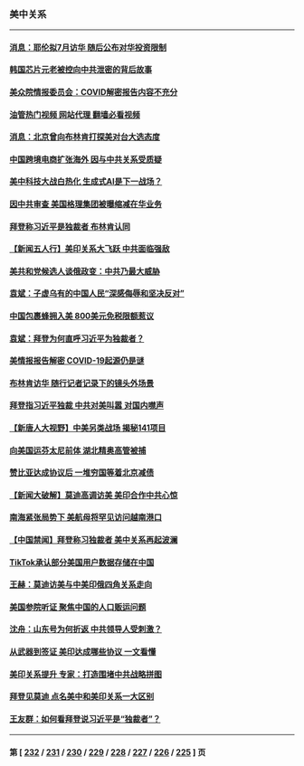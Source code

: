 ### 美中关系
---
#### [消息：耶伦拟7月访华 随后公布对华投资限制](../../pages/nf1412576/n14023251.md?06271645) 
#### [韩国芯片元老被控向中共泄密的背后故事](../../pages/nf1412576/n14023102.md?06271645) 
#### [美众院情报委员会：COVID解密报告内容不充分](../../pages/nf1412576/n14023057.md?06271645) 
#### [油管热门视频 网站代理 翻墙必看视频](http://138.2.39.72:81/youtube.html?epic-marker?06271645)
#### [消息：北京曾向布林肯打探美对台大选态度](../../pages/nf1412576/n14022811.md?06271645) 
#### [中国跨境电商扩张海外 因与中共关系受质疑](../../pages/nf1412576/n14022737.md?06271645) 
#### [美中科技大战白热化 生成式AI是下一战场？](../../pages/nf1412576/n14021752.md?06271645) 
#### [因中共审查 美国格理集团被曝缩减在华业务](../../pages/nf1412576/n14022548.md?06271645) 
#### [拜登称习近平是独裁者 布林肯认同](../../pages/nf1412576/n14022538.md?06271645) 
#### [【新闻五人行】美印关系大飞跃 中共面临强敌](../../pages/nf1412576/n14022435.md?06271645) 
#### [美共和党候选人谈俄政变：中共乃最大威胁](../../pages/nf1412576/n14022409.md?06271645) 
#### [袁斌：子虚乌有的中国人民“深感侮辱和坚决反对”](../../pages/nf1412576/n14022201.md?06271645) 
#### [中国包裹蜂拥入美 800美元免税限额惹议](../../pages/nf1412576/n14022207.md?06271645) 
#### [袁斌：拜登为何直呼习近平为独裁者？](../../pages/nf1412576/n14021947.md?06271645) 
#### [美情报报告解密 COVID-19起源仍是谜](../../pages/nf1412576/n14021887.md?06271645) 
#### [布林肯访华 随行记者记录下的镜头外场景](../../pages/nf1412576/n14021834.md?06271645) 
#### [拜登指习近平独裁 中共对美叫嚣 对国内噤声](../../pages/nf1412576/n14021706.md?06271645) 
#### [【新唐人大视野】中美另类战场 揭秘141项目](../../pages/nf1412576/n14021701.md?06271645) 
#### [向美国运芬太尼前体 湖北精奥高管被捕](../../pages/nf1412576/n14021709.md?06271645) 
#### [赞比亚达成协议后 一堆穷国等着北京减债](../../pages/nf1412576/n14021694.md?06271645) 
#### [【新闻大破解】莫迪高调访美 美印合作中共心惊](../../pages/nf1412576/n14021595.md?06271645) 
#### [南海紧张局势下 美航母将罕见访问越南港口](../../pages/nf1412576/n14021533.md?06271645) 
#### [【中国禁闻】拜登称习独裁者 美中关系再起波澜](../../pages/nf1412576/n14021115.md?06271645) 
#### [TikTok承认部分美国用户数据存储在中国](../../pages/nf1412576/n14021399.md?06271645) 
#### [王赫：莫迪访美与中美印俄四角关系走向](../../pages/nf1412576/n14021188.md?06271645) 
#### [美国参院听证 聚焦中国的人口贩运问题](../../pages/nf1412576/n14021304.md?06271645) 
#### [沈舟：山东号为何折返 中共领导人受刺激？](../../pages/nf1412576/n14021293.md?06271645) 
#### [从武器到签证 美印达成哪些协议 一文看懂](../../pages/nf1412576/n14021258.md?06271645) 
#### [美印关系提升 专家：打造围堵中共战略拼图](../../pages/nf1412576/n14021087.md?06271645) 
#### [拜登见莫迪 点名美中和美印关系一大区别](../../pages/nf1412576/n14021178.md?06271645) 
#### [王友群：如何看拜登说习近平是“独裁者”？](../../pages/nf1412576/n14021118.md?06271645) 

---
#### 第 [ [232](./232.md?06271645) / [231](./231.md?06271645) / [230](./230.md?06271645) / [229](./229.md?06271645) / [228](./228.md?06271645) / [227](./227.md?06271645) / [226](./226.md?06271645) / [225](./225.md?06271645) ] 页
